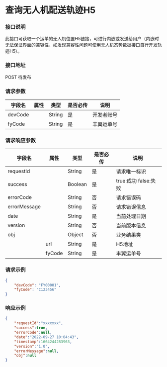 
# 查询无人机配送轨迹H5

### 接口说明

此接口可获取一个运单的无人机位置H5链接，可进行内嵌或发送给用户（内嵌时无法保证界面的兼容性，如发现兼容性问题可使用无人机态势数据接口自行开发轨迹H5）。

### 接口地址

POST
待发布

### 请求参数

| 字段名  | 属性 | 类型   | 是否必传 | 说明       |
| ------- | ---- | ------ | -------- | ---------- |
| devCode |      | String | 是       | 开发者账号 |
| fyCode  |      | String | 是       | 丰翼运单号 |


### 请求响应参数

| 字段名       | 属性   | 类型    | 是否必传 | 说明                 |
| ------------ | ------ | ------- | -------- | -------------------- |
| requestId    |        | String  | 是       | 请求唯一标识         |
| success      |        | Boolean | 是       | true:成功 false:失败 |
| errorCode    |        | String  | 否       | 请求错误码           |
| errorMessage |        | String  | 否       | 请求错误信息         |
| date         |        | String  | 是       | 当前处理日期         |
| version      |        | String  | 否       | 当前版本信息         |
| obj          |        | Object  | 否       | 业务结果类           |
|              | url    | String  | 是       | H5地址               |
|              | fyCode | String  | 是       | 丰翼运单号           |


### 请求示例

```json
{
    "devCode": "FY00001",
    "fyCode": "C123456"
}
```

### 响应示例

```json
{
    "requestId":"xxxxxxx",
    "success":true,
    "errorCode":null,
    "date":"2022-09-27 10:04:43",
    "timestamp":1664244283963,
    "version":"1.0",
    "errorMessage":null,
    "obj":null      
}
```